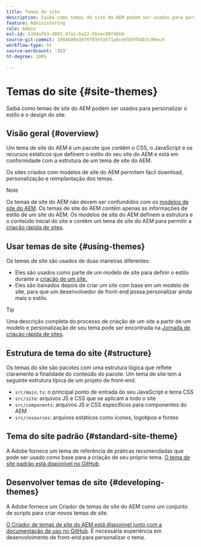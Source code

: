 ```yaml
---
title: Temas do site
description: Saiba como temas de site do AEM podem ser usados para personalizar o estilo e o design do site.
feature: Administering
role: Admin
exl-id: 53d4afb3-d091-47a1-ba12-5bcec99f46b9
source-git-commit: 1994b90e3876f03efa571a9ce65b9fb8b3c90ec4
workflow-type: ht
source-wordcount: '353'
ht-degree: 100%

---
```


# Temas do site {#site-themes}

Saiba como temas de site do AEM podem ser usados para personalizar o estilo e o design do site.

## Visão geral {#overview}

Um tema de site do AEM é um pacote que contém o CSS, o JavaScript e os recursos estáticos que definem o estilo do seu site do AEM e está em conformidade com a estrutura de um tema de site do AEM.

Os sites criados com modelos de site do AEM permitem fácil download, personalização e reimplantação dos temas.

>[!NOTE]
>
>Os temas de site do AEM não devem ser confundidos com os [modelos de site do AEM](site-templates.md). Os temas de site do AEM contêm apenas as informações de estilo de um site do AEM. Os modelos de site do AEM definem a estrutura e o conteúdo inicial do site e contêm um tema de site do AEM para permitir a [criação rápida de sites](create-site.md).

## Usar temas de site {#using-themes}

Os temas de site são usados de duas maneiras diferentes:

* Eles são usados como parte de um modelo de site para definir o estilo durante a [criação de um site.](create-site.md)
* Eles são baixados depois de criar um site com base em um modelo de site, para que um desenvolvedor de front-end possa personalizar ainda mais o estilo.

>[!TIP]
>
>Uma descrição completa do processo de criação de um site a partir de um modelo e personalização de seu tema pode ser encontrada na [Jornada de criação rápida de sites](/help/journey-sites/quick-site/overview.md).

## Estrutura de tema do site {#structure}

Os temas do site são pacotes com uma estrutura lógica que reflete claramente a finalidade do conteúdo do pacote. Um tema de site tem a seguinte estrutura típica de um projeto de front-end.

* `src/main.ts`: o principal ponto de entrada do seu JavaScript e tema CSS
* `src/site`: arquivos JS e CSS que se aplicam a todo o site
* `src/components`: arquivos JS e CSS específicos para componentes do AEM
* `src/resources`: arquivos estáticos como ícones, logotipos e fontes

## Tema do site padrão {#standard-site-theme}

A Adobe fornece um tema de referência de práticas recomendadas que pode ser usado como base para a criação de seu próprio tema. [O tema de site padrão está disponível no GitHub](https://github.com/adobe/aem-site-template-standard/tree/main/theme).

## Desenvolver temas de site {#developing-themes}

A Adobe fornece um Criador de temas de site do AEM como um conjunto de scripts para criar novos temas de site.

[O Criador de temas de site do AEM está disponível junto com a documentação de uso no GitHub](https://github.com/adobe/aem-site-theme-builder). É necessária experiência em desenvolvimento de front-end para personalizar o tema.
